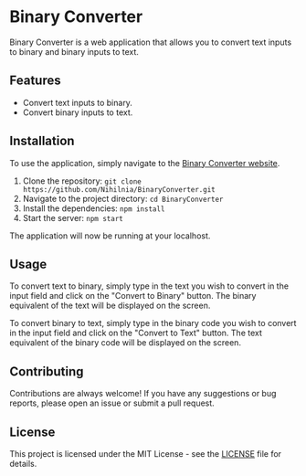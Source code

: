 # Binary Converter

Binary Converter is a web application that allows you to convert text inputs to binary and binary inputs to text.

## Features

- Convert text inputs to binary.
- Convert binary inputs to text.

## Installation

To use the application, simply navigate to the [Binary Converter website](https://nihilnia.github.io/BinaryConverter).

1. Clone the repository: `git clone https://github.com/Nihilnia/BinaryConverter.git`
2. Navigate to the project directory: `cd BinaryConverter`
3. Install the dependencies: `npm install`
4. Start the server: `npm start`

The application will now be running at your localhost.

## Usage

To convert text to binary, simply type in the text you wish to convert in the input field and click on the "Convert to Binary" button. The binary equivalent of the text will be displayed on the screen.

To convert binary to text, simply type in the binary code you wish to convert in the input field and click on the "Convert to Text" button. The text equivalent of the binary code will be displayed on the screen.

## Contributing

Contributions are always welcome! If you have any suggestions or bug reports, please open an issue or submit a pull request.

## License

This project is licensed under the MIT License - see the [LICENSE](https://github.com/Nihilnia/BinaryConverter/blob/main/LICENSE) file for details.

